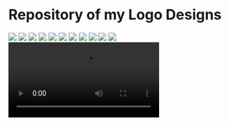# Repository of my Logo Designs

![](./images/Logo1.png)
![](./images/Logo2.png)
![](./images/Logo9.png)
![](./images/Logo7.png)
![](./images/Logo3.png)
![](./images/Logo4.png)
![](./images/Logo5.png)
![](./images/Logo6.png)
![](./images/Logo8.png)
![](./images/Logo8A.png)
![](./images/Logo10.png)
![](./images/facebook-cover-video-maker-for-a-customized-streetwear-brand-ad-1237e-3098.mp4)



